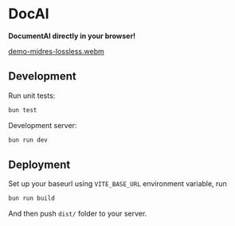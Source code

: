 # DocAI 

**DocumentAI directly in your browser!**

[demo-midres-lossless.webm](https://github.com/user-attachments/assets/50b76ed7-6da4-4126-b007-2e5bbcb16ac5)


## Development

Run unit tests:

```bash
bun test
```

Development server:

```bash
bun run dev
```

## Deployment

Set up your baseurl using `VITE_BASE_URL` environment variable, run 

```bash
bun run build
```

And then push `dist/` folder to your server.
